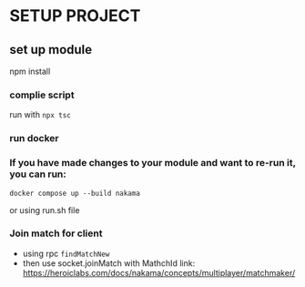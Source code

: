 # SETUP PROJECT 

## set up module 
npm install
###  complie script 
 run with `npx tsc`

### run docker 
 ### If you have made changes to your module and want to re-run it, you can run:
 `docker compose up --build nakama`

or using run.sh file

### Join match for client 
 - using rpc `findMatchNew`
 - then use socket.joinMatch with MathchId 
    link: https://heroiclabs.com/docs/nakama/concepts/multiplayer/matchmaker/